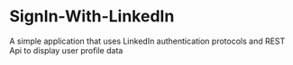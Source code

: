 # SignIn-With-LinkedIn
A simple application that uses LinkedIn authentication protocols and REST Api to display user profile data
